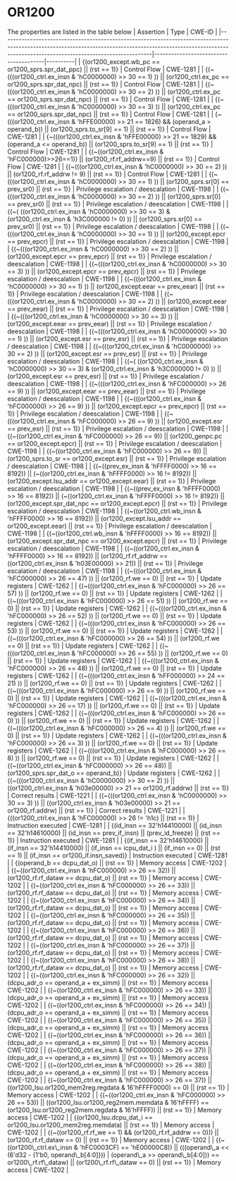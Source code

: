 # OR1200

The properties are listed in the table below
| Assertion                                                                                                                                                                                                       | Type                                  | CWE-ID   |
|-----------------------------------------------------------------------------------------------------------------------------------------------------------------------------------------------------------------|---------------------------------------|----------|
| {(or1200\_except.wb\_pc == or1200\_sprs.spr\_dat\_ppc) \|\| (rst == 1)}                                                                                                                                                | Control Flow                          | CWE-1281 |
| {(~(((or1200\_ctrl.ex\_insn & 'hC0000000) >> 30 == 1) )) \|\| (or1200\_ctrl.ex\_pc == or1200\_sprs.spr\_dat\_npc) \|\| (rst == 1)}                                                                                         | Control Flow                          | CWE-1281 |
| {(~(((or1200\_ctrl.ex\_insn & 'hC0000000) >> 30 == 2) )) \|\| (or1200\_ctrl.ex\_pc == or1200\_sprs.spr\_dat\_npc) \|\| (rst == 1)}                                                                                         | Control Flow                          | CWE-1281 |
| {(~(((or1200\_ctrl.ex\_insn & 'hC0000000) >> 30 == 3) )) \|\| (or1200\_ctrl.ex\_pc == or1200\_sprs.spr\_dat\_npc) \|\| (rst == 1)}                                                                                         | Control Flow                          | CWE-1281 |
| {~(((or1200\_ctrl.ex\_insn & 'hFFE00000) >> 21 == 1826) && (operand\_a > operand\_b)) \|\| (or1200\_sprs.to\_sr[9] == 1) \|\| (rst == 1)}                                                                                 | Control Flow                          | CWE-1281 |
| {~(((or1200\_ctrl.ex\_insn & 'hFFE00000) >> 21 == 1829) && (operand\_a <= operand\_b)) \|\| (or1200\_sprs.to\_sr[9] == 1) \|\| (rst == 1)}                                                                                | Control Flow                          | CWE-1281 |
| {(~((or1200\_ctrl.ex\_insn & 'hFC000000)>>26==1)) \|\| (or1200\_rf.rf\_addrw==9) \|\| (rst == 1)}                                                                                                                       | Control Flow                          | CWE-1281 |
| {(~(((or1200\_ctrl.ex\_insn & 'hC0000000) >> 30 == 2) )) \|\| (or1200\_rf.rf\_addrw != 9) \|\| (rst == 1)}                                                                                                              | Control Flow                          | CWE-1281 |
| {(~(((or1200\_ctrl.ex\_insn & 'hC0000000) >> 30 == 1) )) \|\| (or1200\_sprs.sr[0] == prev\_sr0) \|\| (rst == 1)}                                                                                                        | Privilege escalation / deescalation   | CWE-1198 |
| {(~(((or1200\_ctrl.ex\_insn & 'hC0000000) >> 30 == 2) )) \|\| (or1200\_sprs.sr[0] == prev\_sr0) \|\| (rst == 1)}                                                                                                        | Privilege escalation / deescalation   | CWE-1198 |
| {(~( ((or1200\_ctrl.ex\_insn & 'hC0000000) >> 30 == 3) & (or1200\_ctrl.ex\_insn & 'h3C000000 != 0) )) \|\| (or1200\_sprs.sr[0] == prev\_sr0) \|\| (rst == 1)}                                                             | Privilege escalation / deescalation   | CWE-1198 |
| {(~(((or1200\_ctrl.ex\_insn & 'hC0000000) >> 30 == 1) )) \|\| (or1200\_except.epcr == prev\_epcr) \|\| (rst == 1)}                                                                                                      | Privilege escalation / deescalation   | CWE-1198 |
| {(~(((or1200\_ctrl.ex\_insn & 'hC0000000) >> 30 == 2) )) \|\| (or1200\_except.epcr == prev\_epcr) \|\| (rst == 1)}                                                                                                      | Privilege escalation / deescalation   | CWE-1198 |
| {(~(((or1200\_ctrl.ex\_insn & 'hC0000000) >> 30 == 3) )) \|\| (or1200\_except.epcr == prev\_epcr) \|\| (rst == 1)}                                                                                                      | Privilege escalation / deescalation   | CWE-1198 |
| {(~(((or1200\_ctrl.ex\_insn & 'hC0000000) >> 30 == 1) )) \|\| (or1200\_except.eear == prev\_eear) \|\| (rst == 1)}                                                                                                      | Privilege escalation / deescalation   | CWE-1198 |
| {(~(((or1200\_ctrl.ex\_insn & 'hC0000000) >> 30 == 2) )) \|\| (or1200\_except.eear == prev\_eear) \|\| (rst == 1)}                                                                                                      | Privilege escalation / deescalation   | CWE-1198 |
| {(~(((or1200\_ctrl.ex\_insn & 'hC0000000) >> 30 == 3) )) \|\| (or1200\_except.eear == prev\_eear) \|\| (rst == 1)}                                                                                                      | Privilege escalation / deescalation   | CWE-1198 |
| {(~(((or1200\_ctrl.ex\_insn & 'hC0000000) >> 30 == 1) )) \|\| (or1200\_except.esr == prev\_esr) \|\| (rst == 1)}                                                                                                        | Privilege escalation / deescalation   | CWE-1198 |
| {(~(((or1200\_ctrl.ex\_insn & 'hC0000000) >> 30 == 2) )) \|\| (or1200\_except.esr == prev\_esr) \|\| (rst == 1)}                                                                                                        | Privilege escalation / deescalation   | CWE-1198 |
| {(~( ((or1200\_ctrl.ex\_insn & 'hC0000000) >> 30 == 3) & (or1200\_ctrl.ex\_insn & 'h3C000000 != 0) )) \|\| (or1200\_except.esr == prev\_esr) \|\| (rst == 1)}                                                             | Privilege escalation / deescalation   | CWE-1198 |
| {(~(((or1200\_ctrl.ex\_insn & 'hFC000000) >> 26 == 9) )) \|\| (or1200\_except.eear == prev\_eear) \|\| (rst == 1)}                                                                                                      | Privilege escalation / deescalation   | CWE-1198 |
| {(~(((or1200\_ctrl.ex\_insn & 'hFC000000) >> 26 == 9) )) \|\| (or1200\_except.epcr == prev\_epcr) \|\| (rst == 1)}                                                                                                      | Privilege escalation / deescalation   | CWE-1198 |
| {(~(((or1200\_ctrl.ex\_insn & 'hFC000000) >> 26 == 9) )) \|\| (or1200\_except.esr == prev\_esr) \|\| (rst == 1)}                                                                                                        | Privilege escalation / deescalation   | CWE-1198 |
| {(~((or1200\_ctrl.ex\_insn & 'hFC000000) >> 26 == 9)) \|\| (or1200\_genpc.pc == or1200\_except.epcr) \|\| (rst == 1)}                                                                                                   | Privilege escalation / deescalation   | CWE-1198 |
| {(~((or1200\_ctrl.ex\_insn & 'hFC000000) >> 26 == 9)) \|\| (or1200\_sprs.to\_sr == or1200\_except.esr) \|\| (rst == 1)}                                                                                                  | Privilege escalation / deescalation   | CWE-1198 |
| {(~((prev\_ex\_insn & 'hFFFF0000) >> 16 == 8192)) \|\| (~((or1200\_ctrl.ex\_insn & 'hFFFF0000) >> 16 != 8192)) \|\| (or1200\_except.lsu\_addr == or1200\_except.eear) \|\| (rst == 1)}                                       | Privilege escalation / deescalation   | CWE-1198 |
| {(~((prev\_ex\_insn & 'hFFFF0000) >> 16 == 8192)) \|\| (~((or1200\_ctrl.ex\_insn & 'hFFFF0000) >> 16 != 8192)) \|\| (or1200\_except.spr\_dat\_npc == or1200\_except.epcr) \|\| (rst == 1)}                                    | Privilege escalation / deescalation   | CWE-1198 |
| {(~((or1200\_ctrl.wb\_insn & 'hFFFF0000) >> 16 == 8192)) \|\| (or1200\_except.lsu\_addr == or1200\_except.eear) \|\| (rst == 1)}                                                                                         | Privilege escalation / deescalation   | CWE-1198 |
| {(~((or1200\_ctrl.wb\_insn & 'hFFFF0000) >> 16 == 8192)) \|\| (or1200\_except.spr\_dat\_npc == or1200\_except.epcr) \|\| (rst == 1)}                                                                                      | Privilege escalation / deescalation   | CWE-1198 |
| {(~((or1200\_ctrl.ex\_insn & 'hFFFF0000) >> 16 == 8192)) \|\| (or1200\_rf.rf\_addrw == ((or1200\_ctrl.ex\_insn & 'h03E00000) >> 21)) \|\| (rst == 1)}                                                                     | Privilege escalation / deescalation   | CWE-1198 |
| {(~(((or1200\_ctrl.ex\_insn & 'hFC000000) >> 26 == 47) )) \|\| (or1200\_rf.we == 0) \|\| (rst == 1)}                                                                                                                   | Update registers                      | CWE-1262 |
| {(~(((or1200\_ctrl.ex\_insn & 'hFC000000) >> 26 == 57) )) \|\| (or1200\_rf.we == 0) \|\| (rst == 1)}                                                                                                                   | Update registers                      | CWE-1262 |
| {(~(((or1200\_ctrl.ex\_insn & 'hFC000000) >> 26 == 51) )) \|\| (or1200\_rf.we == 0) \|\| (rst == 1)}                                                                                                                   | Update registers                      | CWE-1262 |
| {(~(((or1200\_ctrl.ex\_insn & 'hFC000000) >> 26 == 52) )) \|\| (or1200\_rf.we == 0) \|\| (rst == 1)}                                                                                                                   | Update registers                      | CWE-1262 |
| {(~(((or1200\_ctrl.ex\_insn & 'hFC000000) >> 26 == 53) )) \|\| (or1200\_rf.we == 0) \|\| (rst == 1)}                                                                                                                   | Update registers                      | CWE-1262 |
| {(~(((or1200\_ctrl.ex\_insn & 'hFC000000) >> 26 == 54) )) \|\| (or1200\_rf.we == 0) \|\| (rst == 1)}                                                                                                                   | Update registers                      | CWE-1262 |
| {(~(((or1200\_ctrl.ex\_insn & 'hFC000000) >> 26 == 55) )) \|\| (or1200\_rf.we == 0) \|\| (rst == 1)}                                                                                                                   | Update registers                      | CWE-1262 |
| {(~(((or1200\_ctrl.ex\_insn & 'hFC000000) >> 26 == 48) )) \|\| (or1200\_rf.we == 0) \|\| (rst == 1)}                                                                                                                   | Update registers                      | CWE-1262 |
| {(~(((or1200\_ctrl.ex\_insn & 'hFF000000) >> 24 == 21) )) \|\| (or1200\_rf.we == 0) \|\| (rst == 1)}                                                                                                                   | Update registers                      | CWE-1262 |
| {(~(((or1200\_ctrl.ex\_insn & 'hFC000000) >> 26 == 9) )) \|\| (or1200\_rf.we == 0) \|\| (rst == 1)}                                                                                                                    | Update registers                      | CWE-1262 |
| {(~(((or1200\_ctrl.ex\_insn & 'hFC000000) >> 26 == 17) )) \|\| (or1200\_rf.we == 0) \|\| (rst == 1)}                                                                                                                   | Update registers                      | CWE-1262 |
| {(~(((or1200\_ctrl.ex\_insn & 'hFC000000) >> 26 == 0) )) \|\| (or1200\_rf.we == 0) \|\| (rst == 1)}                                                                                                                    | Update registers                      | CWE-1262 |
| {(~(((or1200\_ctrl.ex\_insn & 'hFC000000) >> 26 == 4) )) \|\| (or1200\_rf.we == 0) \|\| (rst == 1)}                                                                                                                    | Update registers                      | CWE-1262 |
| {(~(((or1200\_ctrl.ex\_insn & 'hFC000000) >> 26 == 3) )) \|\| (or1200\_rf.we == 0) \|\| (rst == 1)}                                                                                                                    | Update registers                      | CWE-1262 |
| {(~(((or1200\_ctrl.ex\_insn & 'hFC000000) >> 26 == 8) )) \|\| (or1200\_rf.we == 0) \|\| (rst == 1)}                                                                                                                    | Update registers                      | CWE-1262 |
| {(~((or1200\_ctrl.ex\_insn & 'hFC000000) >> 26 == 48)) \|\| (or1200\_sprs.spr\_dat\_o == operand\_b)}                                                                                                                   | Update registers                      | CWE-1262 |
| {(~(((or1200\_ctrl.ex\_insn & 'hC0000000) >> 30 == 2) )) \|\| ((or1200\_ctrl.ex\_insn & 'h03e00000) >> 21 == or1200\_rf.addrw) \|\| (rst == 1)}                                                                          | Correct results                       | CWE-1221 |
| {(~(((or1200\_ctrl.ex\_insn & 'hC0000000) >> 30 == 3) )) \|\| ((or1200\_ctrl.ex\_insn & 'h03e00000) >> 21 == or1200\_rf.addrw) \|\| (rst == 1)}                                                                          | Correct results                       | CWE-1221 |
| {((or1200\_ctrl.ex\_insn & 'hFC000000) >> 26 != 'h1c) \|\| (rst == 1)}                                                                                                                                              | Instruction executed                  | CWE-1281 |
| {(id\_insn == 32'h14410000) \|\| (id\_insn == 32'h14610000) \|\| (id\_insn == prev\_if\_insn) \|\| (prev\_id\_freeze) \|\| (rst == 1)}                                                                                         | Instruction executed                  | CWE-1281 |
| {(if\_insn == 32'h14610000) \|\| (if\_insn == 32'h14410000) \|\| (if\_insn == icpu\_dat\_i ) \|\| (if\_insn == 0) \|\| (rst == 1) \|\| (if\_insn == or1200\_if.insn\_saved)}                                                       | Instruction executed                  | CWE-1281 |
| {(operand\_b == dcpu\_dat\_o) \|\| (rst == 1)}                                                                                                                                                                       | Memory access                         | CWE-1202 |
| {(~((or1200\_ctrl.ex\_insn & 'hFC000000) >> 26 == 32)) \|\| (or1200\_rf.rf\_dataw == dcpu\_dat\_o) \|\| (rst == 1)}                                                                                                       | Memory access                         | CWE-1202 |
| {(~((or1200\_ctrl.ex\_insn & 'hFC000000) >> 26 == 33)) \|\| (or1200\_rf.rf\_dataw == dcpu\_dat\_o) \|\| (rst == 1)}                                                                                                       | Memory access                         | CWE-1202 |
| {(~((or1200\_ctrl.ex\_insn & 'hFC000000) >> 26 == 34)) \|\| (or1200\_rf.rf\_dataw == dcpu\_dat\_o) \|\| (rst == 1)}                                                                                                       | Memory access                         | CWE-1202 |
| {(~((or1200\_ctrl.ex\_insn & 'hFC000000) >> 26 == 35)) \|\| (or1200\_rf.rf\_dataw == dcpu\_dat\_o) \|\| (rst == 1)}                                                                                                       | Memory access                         | CWE-1202 |
| {(~((or1200\_ctrl.ex\_insn & 'hFC000000) >> 26 == 36)) \|\| (or1200\_rf.rf\_dataw == dcpu\_dat\_o) \|\| (rst == 1)}                                                                                                       | Memory access                         | CWE-1202 |
| {(~((or1200\_ctrl.ex\_insn & 'hFC000000) >> 26 == 37)) \|\| (or1200\_rf.rf\_dataw == dcpu\_dat\_o) \|\| (rst == 1)}                                                                                                       | Memory access                         | CWE-1202 |
| {(~((or1200\_ctrl.ex\_insn & 'hFC000000) >> 26 == 38)) \|\| (or1200\_rf.rf\_dataw == dcpu\_dat\_o) \|\| (rst == 1)}                                                                                                       | Memory access                         | CWE-1202 |
| {(~((or1200\_ctrl.ex\_insn & 'hFC000000) >> 26 == 32)) \|\| (dcpu\_adr\_o == operand\_a + ex\_simm) \|\| (rst == 1)}                                                                                                      | Memory access                         | CWE-1202 |
| {(~((or1200\_ctrl.ex\_insn & 'hFC000000) >> 26 == 33)) \|\| (dcpu\_adr\_o == operand\_a + ex\_simm) \|\| (rst == 1)}                                                                                                      | Memory access                         | CWE-1202 |
| {(~((or1200\_ctrl.ex\_insn & 'hFC000000) >> 26 == 34)) \|\| (dcpu\_adr\_o == operand\_a + ex\_simm) \|\| (rst == 1)}                                                                                                      | Memory access                         | CWE-1202 |
| {(~((or1200\_ctrl.ex\_insn & 'hFC000000) >> 26 == 35)) \|\| (dcpu\_adr\_o == operand\_a + ex\_simm) \|\| (rst == 1)}                                                                                                      | Memory access                         | CWE-1202 |
| {(~((or1200\_ctrl.ex\_insn & 'hFC000000) >> 26 == 36)) \|\| (dcpu\_adr\_o == operand\_a + ex\_simm) \|\| (rst == 1)}                                                                                                      | Memory access                         | CWE-1202 |
| {(~((or1200\_ctrl.ex\_insn & 'hFC000000) >> 26 == 37)) \|\| (dcpu\_adr\_o == operand\_a + ex\_simm) \|\| (rst == 1)}                                                                                                      | Memory access                         | CWE-1202 |
| {(~((or1200\_ctrl.ex\_insn & 'hFC000000) >> 26 == 38)) \|\| (dcpu\_adr\_o == operand\_a + ex\_simm) \|\| (rst == 1)}                                                                                                      | Memory access                         | CWE-1202 |
| {(~((or1200\_ctrl.ex\_insn & 'hFC000000) >> 26 == 37)) \|\| ((or1200\_lsu.or1200\_mem2reg.regdata & 16'hFFFF0000) == 0) \|\| (rst == 1)}                                                                                | Memory access                         | CWE-1202 |
| {(~((or1200\_ctrl.ex\_insn & 'hFC000000) >> 26 == 53)) \|\| ((or1200\_lsu.or1200\_reg2mem.memdata & 16'hFFFF) == (or1200\_lsu.or1200\_reg2mem.regdata & 16'hFFFF)) \|\| (rst == 1)}                                       | Memory access                         | CWE-1202 |
| {(or1200\_lsu.dcpu\_dat\_i == or1200\_lsu.or1200\_mem2reg.memdata) \|\| (rst == 1)}                                                                                                                                    | Memory access                         | CWE-1202 |
| {(~((or1200\_rf.rf\_we == 1) && (or1200\_rf.rf\_addrw == 0))) \|\| (or1200\_rf.rf\_dataw == 0) \|\| (rst == 1)}                                                                                                           | Memory access                         | CWE-1202 |
| {(~((or1200\\_ctrl.ex\\_insn & 'hFC0003CF) == 'hE00000C8)) \|\| (((operand\\_a << (6'd32 - {1'b0, operand\\_b[4:0]})) | (operand\\_a >> operand\\_b[4:0])) == or1200\\_rf.rf\\_dataw) \|\| (or1200\\_rf.rf\\_dataw == 0) \|\| (rst == 1)} | Memory access                         | CWE-1202 |
